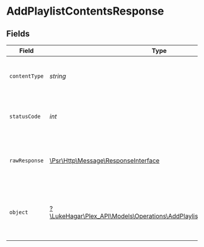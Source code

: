 # AddPlaylistContentsResponse


## Fields

| Field                                                                                                                                | Type                                                                                                                                 | Required                                                                                                                             | Description                                                                                                                          |
| ------------------------------------------------------------------------------------------------------------------------------------ | ------------------------------------------------------------------------------------------------------------------------------------ | ------------------------------------------------------------------------------------------------------------------------------------ | ------------------------------------------------------------------------------------------------------------------------------------ |
| `contentType`                                                                                                                        | *string*                                                                                                                             | :heavy_check_mark:                                                                                                                   | HTTP response content type for this operation                                                                                        |
| `statusCode`                                                                                                                         | *int*                                                                                                                                | :heavy_check_mark:                                                                                                                   | HTTP response status code for this operation                                                                                         |
| `rawResponse`                                                                                                                        | [\Psr\Http\Message\ResponseInterface](https://www.php-fig.org/psr/psr-7/#33-psrhttpmessageresponseinterface)                         | :heavy_check_mark:                                                                                                                   | Raw HTTP response; suitable for custom response parsing                                                                              |
| `object`                                                                                                                             | [?\LukeHagar\Plex_API\Models\Operations\AddPlaylistContentsResponseBody](../../Models/Operations/AddPlaylistContentsResponseBody.md) | :heavy_minus_sign:                                                                                                                   | Unauthorized - Returned if the X-Plex-Token is missing from the header or query.                                                     |